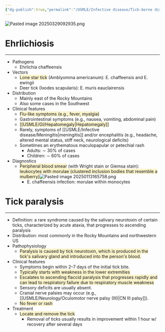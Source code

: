 ```yaml
---
{"dg-publish":true,"permalink":"/USMLE/Infective disease/Tick-borne diseases/"}
---
```


![Pasted image 20250329092935.png](/img/user/appendix/Pasted%20image%2020250329092935.png)
# Ehrlichiosis
---
- Pathogens
	- Ehrlichia chaffeensis
- Vectors
	- <span style="background:rgba(240, 200, 0, 0.2)">Lone star tick</span> (Amblyomma americanum): E. chaffeensis and E. ewingii
	- Deer tick (Ixodes scapularis): E. muris eauclairensis
- Distribution
	- Mainly east of the Rocky Mountains
	- Also some cases in the Southwest
- Clinical features
	- <span style="background:rgba(240, 200, 0, 0.2)">Flu-like symptoms (e.g., fever, myalgia)</span>
	- Gastrointestinal symptoms (e.g., nausea, vomiting, abdominal pain)
	- <span style="background:rgba(240, 200, 0, 0.2)">[[USMLE/GI/Hepatomegaly\|Hepatomegaly]]</span>
	- Rarely, symptoms of [[USMLE/Infective disease/Meningitis\|meningitis]] and/or encephalitis (e.g., headache, altered mental status, stiff neck, neurological deficits)
	- Sometimes an erythematous maculopapular or petechial rash 
		- Adults: ∼ 30% of cases
		- Children: ∼ 60% of cases
- Diagnostics
	- <span style="background:rgba(240, 200, 0, 0.2)">Peripheral blood smear</span> (with Wright stain or Giemsa stain): <span style="background:rgba(240, 200, 0, 0.2)">leukocytes with morulae (clustered inclusion bodies that resemble a mulberry)</span>![Pasted image 20250113165758.png](/img/user/appendix/Pasted%20image%2020250113165758.png)
		- E. chaffeensis infection: morulae within monocytes
# Tick paralysis
---
- Definition: a rare syndrome caused by the salivary neurotoxin of certain ticks, characterized by acute ataxia, that progresses to ascending paralysis
- Distribution: most commonly in the Rocky Mountains and northwestern US
- Pathophysiology
	- <span style="background:rgba(240, 200, 0, 0.2)">Paralysis is caused by tick neurotoxin, which is produced in the tick's salivary gland and introduced into the person's blood.</span>
- Clinical features
	- Symptoms begin within 2–7 days of the initial tick bite.
	- <span style="background:rgba(240, 200, 0, 0.2)">Typically starts with weakness in the lower extremities</span>
	- <span style="background:rgba(240, 200, 0, 0.2)">Escalates to ascending flaccid paralysis that progresses rapidly and can lead to respiratory failure due to respiratory muscle weakness</span>
	- Sensory deficits are usually absent.
	- Cranial nerve palsies may occur (e.g., [[USMLE/Neurology/Oculomotor nerve palsy (III)\|CN III palsy]]).
	- <span style="background:rgba(240, 200, 0, 0.2)">No fever or rash</span>
- Treatment
	- <span style="background:rgba(240, 200, 0, 0.2)">Locate and remove the tick</span>
		- Removal of ticks usually results in improvement within 1 hour w/ recovery after several days
